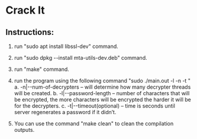 # Crack It
Instructions:
-------------
1. run "sudo apt install libssl-dev" command.

2. run "sudo dpkg --install mta-utils-dev.deb" command.

1. run "make" command.

2. run the program using the following command "sudo ./main.out -l <passwordLen> -n <decryptersNumber> -t <timeout>"
	a. -n|--num-of-decrypters – will determine how many decrypter threads will be created.
	b. -l|--password-length – number of characters that will be encrypted, the more characters will be encrypted the harder it will be for the decrypters.
	c. -t|--timeout(optional) – time is seconds until server regenerates a password if it didn’t.

3. You can use the command "make clean" to clean the compilation outputs.
